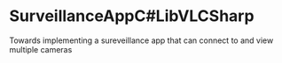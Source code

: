 # SurveillanceAppC\#LibVLCSharp

Towards implementing a sureveillance app that can connect to and view multiple cameras

